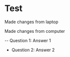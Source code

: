 # Test

Made changes from laptop 

Made changes from computer

-- Question 1: Answer 1

- Question 2: Answer 2

